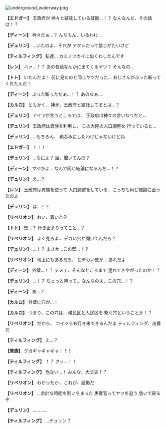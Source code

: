 
![underground_waterway.png](../images/backgrounds/underground_waterway.png)

**【エドガー】**
王政府が
神々と結託している証拠…！？
なんなんだ、その話は！？

**【ディーン】**
神々だぁ…？
んなもん、いるわけ…

**【デュリン】**
…いたのよ、それが
アタシだって信じがたいけど

**【ティルフィング】**
私達…
カミノツカイに出くわしたんです

**【レン】**
ハァ…！？
あの昔話なんかに出てくるヤツ？
そんなの…

**【トト】**
いたんだよ！
前に見たのと同じヤツだった…
おじさんがぶった斬ってくれたんだ！

**【ディーン】**
ぶった斬っただぁ…！？
あのなぁ…

**【カルロ】**
ともかく…
神が、王政府と結託してるとは…？

**【デュリン】**
アイツが言うところでは、
王政府は神々の言いなりだと…

**【デュリン】**
王政府は異族を利用し、
この大陸の人口調整を
行っていると…

**【デュリン】**
…もちろん、
鵜呑みにしたわけじゃないけどね

**【エドガー】**
！！！

**【デュリン】**
…なによ？
話、聞いてんの？

**【ディーン】**
マジかよ…
なんで同じ結論になるんだ…！？

**【デュリン】**
え…？

**【レン】**
王政府は異族を使って
人口調整をしている…
こっちも同じ結論に至ったのよ

**【デュリン】**
は…！？

**【リベリオン】**
おい、着いたぞ

**【トト】**
壁…？
行き止まりってこと…？

**【リベリオン】**
よく見ろよ…
デカい穴が開いてんだろ？

**【デュリン】**
…！？
まさか…この壁…！？

**【リベリオン】**
地上にもあるだろ、
どデカい壁が…
あれだよ

**【ディーン】**
外壁…！？
テメェ、そんなところまで
連れてきやがったのか！？

**【デュリン】**
…！？
ちょっと待って…
なんなのよ、この穴…！？

**【ディーン】**
あ…？

**【カルロ】**
外壁に穴が…！

**【カルロ】**
つまり、この穴は…
耕民区と人民区を
繋ぐ穴ということか！？

**【リベリオン】**
だから、
コイツらも行き来できるんだよ
ティルフィング、出番だ

**【ティルフィング】**
え…？

**【異族】**
グガギャギャギャ！！！

**【ティルフィング】**
！？
クッ…！！

**【ティルフィング】**
危ない…！
みんな、大丈夫！？

**【リベリオン】**
わかったか…
これが、証拠だ

**【リベリオン】**
…余計な時間を割いちまった
黒奏官ってヤツを追う
急いで戻るぞ

**【デュリン】**
…………

**【ティルフィング】**
…デュリン？
